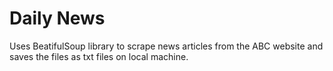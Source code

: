 # Daily News

Uses BeatifulSoup library to scrape news articles from the ABC website and saves the files as txt files on local machine.
